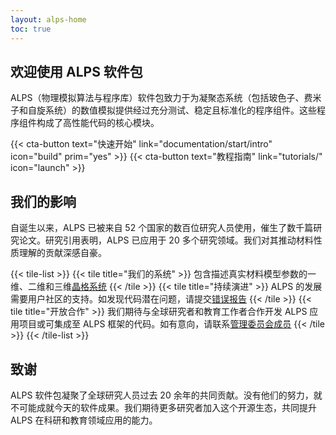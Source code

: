 ```yaml
---
layout: alps-home
toc: true
---
```



<div class="flexBox" >
<div class="leftX">

## 欢迎使用 ALPS 软件包

ALPS（物理模拟算法与程序库）软件包致力于为凝聚态系统（包括玻色子、费米子和自旋系统）的数值模拟提供经过充分测试、稳定且标准化的程序组件。这些程序组件构成了高性能代码的核心模块。

<div class="cta-buttons" style="text-align:left;width:100%;">
{{< cta-button text="快速开始" link="documentation/start/intro" icon="build"  prim="yes" >}}
{{< cta-button text="教程指南" link="tutorials/" icon="launch" >}}
</div>
</div>
<div class="rightX" >
<img class="logoX" />
</div>

</div>

## 我们的影响
自诞生以来，ALPS 已被来自 52 个国家的数百位研究人员使用，催生了数千篇研究论文。研究引用表明，ALPS 已应用于 20 多个研究领域。我们对其推动材料性质理解的贡献深感自豪。

{{< tile-list >}}
  {{< tile title="我们的系统" >}}
  包含描述真实材料模型参数的一维、二维和三维[晶格系统](about/sys)
  {{< /tile >}}
  {{< tile title="持续演进" >}}
  ALPS 的发展需要用户社区的支持。如发现代码潜在问题，请提交[错误报告](https://github.com/ALPSim/ALPS/issues)
  {{< /tile >}}
  {{< tile title="开放合作" >}}
  我们期待与全球研究者和教育工作者合作开发 ALPS 应用项目或可集成至 ALPS 框架的代码。如有意向，请联系[管理委员会成员](govern#alps-community-steering-committee)
  {{< /tile >}}
{{< /tile-list >}}

## 致谢
ALPS 软件包凝聚了全球研究人员过去 20 余年的共同贡献。没有他们的努力，就不可能成就今天的软件成果。我们期待更多研究者加入这个开源生态，共同提升 ALPS 在科研和教育领域应用的能力。
